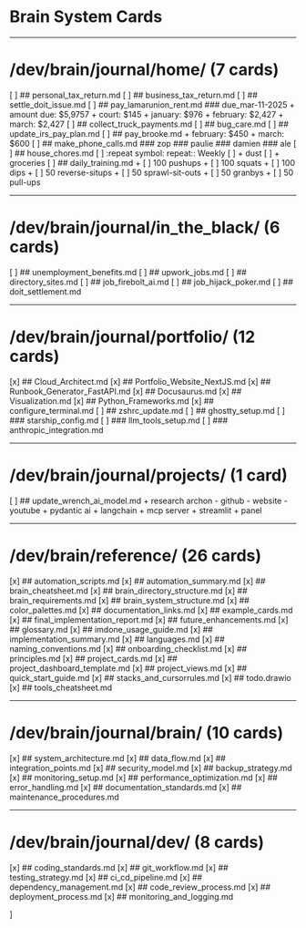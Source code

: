 # Brain System Cards

---
# /dev/brain/journal/home/ (7 cards)
[ ] ## personal_tax_return.md
[ ] ## business_tax_return.md
[ ] ## settle_doit_issue.md
[ ] ## pay_lamarunion_rent.md
	### due_mar-11-2025
	+ amount due: $5,9757
	+ court: $145
	+ january: $976
	+ february: $2,427 
	+ march: $2,427
[ ] ## collect_truck_payments.md
[ ] ## bug_care.md
[ ] ## update_irs_pay_plan.md
[ ] ## pay_brooke.md
	+ february: $450
	+ march: $600
[ ] ## make_phone_calls.md
	### zop
	### paulie
	### damien
	### ale
[ ] ## house_chores.md
[ ] :repeat symbol: repeat:: Weekly 
[ ] + dust
[ ] + groceries
[ ] ## daily_training.md
	+ [ ] 100 pushups
	+ [ ] 100 squats
	+ [ ] 100 dips
	+ [ ] 50 reverse-situps
	+ [ ] 50 sprawl-sit-outs
	+ [ ] 50 granbys
	+ [ ] 50 pull-ups

---
# /dev/brain/journal/in_the_black/ (6 cards)
[ ] ## unemployment_benefits.md
[ ] ## upwork_jobs.md
[ ] ## directory_sites.md
[ ] ## job_firebolt_ai.md
[ ] ## job_hijack_poker.md
[ ] ## doit_settlement.md 

---
# /dev/brain/journal/portfolio/ (12 cards)
[x] ## Cloud_Architect.md
[x] ## Portfolio_Website_NextJS.md
[x] ## Runbook_Generator_FastAPI.md
[x] ## Docusaurus.md
[x] ## Visualization.md
[x] ## Python_Frameworks.md
[x] ## configure_terminal.md
[ ] ## zshrc_update.md
[ ] ## ghostty_setup.md
[ ] ### starship_config.md
[ ] ### llm_tools_setup.md
[ ] ### anthropic_integration.md

---
# /dev/brain/journal/projects/ (1 card)
[ ] ## update_wrench_ai_model.md
	+ research archon 
		- github
		- website
		- youtube
	+ pydantic ai
	+ langchain
	+ mcp server
	+ streamlit
	+ panel

---
# /dev/brain/reference/ (26 cards)
[x] ## automation_scripts.md
[x] ## automation_summary.md
[x] ## brain_cheatsheet.md
[x] ## brain_directory_structure.md
[x] ## brain_requirements.md
[x] ## brain_system_structure.md
[x] ## color_palettes.md
[x] ## documentation_links.md
[x] ## example_cards.md
[x] ## final_implementation_report.md
[x] ## future_enhancements.md
[x] ## glossary.md
[x] ## imdone_usage_guide.md
[x] ## implementation_summary.md
[x] ## languages.md
[x] ## naming_conventions.md
[x] ## onboarding_checklist.md
[x] ## principles.md
[x] ## project_cards.md
[x] ## project_dashboard_template.md
[x] ## project_views.md
[x] ## quick_start_guide.md
[x] ## stacks_and_cursorrules.md
[x] ## todo.drawio
[x] ## tools_cheatsheet.md

---
# /dev/brain/journal/brain/ (10 cards)
[x] ## system_architecture.md
[x] ## data_flow.md
[x] ## integration_points.md
[x] ## security_model.md
[x] ## backup_strategy.md
[x] ## monitoring_setup.md
[x] ## performance_optimization.md
[x] ## error_handling.md
[x] ## documentation_standards.md
[x] ## maintenance_procedures.md

---
# /dev/brain/journal/dev/ (8 cards)
[x] ## coding_standards.md
[x] ## git_workflow.md
[x] ## testing_strategy.md
[x] ## ci_cd_pipeline.md
[x] ## dependency_management.md
[x] ## code_review_process.md
[x] ## deployment_process.md
[x] ## monitoring_and_logging.md


]